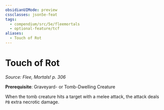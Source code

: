 ```yaml
---
obsidianUIMode: preview
cssclasses: json5e-feat
tags:
  - compendium/src/5e/fleemortals
  - optional-feature/tcf
aliases:
  - Touch of Rot
---
```

# Touch of Rot
*Source: Flee, Mortals! p. 306*  

**Prerequisite**: Graveyard- or Tomb-Dwelling Creature

When the tomb creature hits a target with a melee attack, the attack deals `PB` extra necrotic damage.